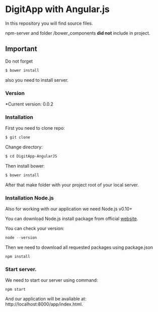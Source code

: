 # DigitApp with Angular.js

In this repository you will find source files.

npm-server and folder /bower_components **did not** include in project.

Important
---------

Do not forget

```sh
$ bower install
```
also you need to install server.


### Version
*Current version: 0.0.2


### Installation

First you need to clone repo:

```sh
$ git clone 
```

Change directory:
```sh
$ cd DigitApp-AngularJS
```
Then install bower:
```sh
$ bower install
```

After that make folder with your project root of your local server.

### Installation Node.js 

Also for working with our application we need Node.js v0.10+

You can download Node.js install package from official [website](http://nodejs.org/download/).

You can check your version:

```javascript
node --version
```

Then we need to download all requested packages using package.json

```
npm install
```

### Start server.

We need to start our server using command:
```
npm start
```
And our application will be avaliable at: http://localhost:8000/app/index.html.

